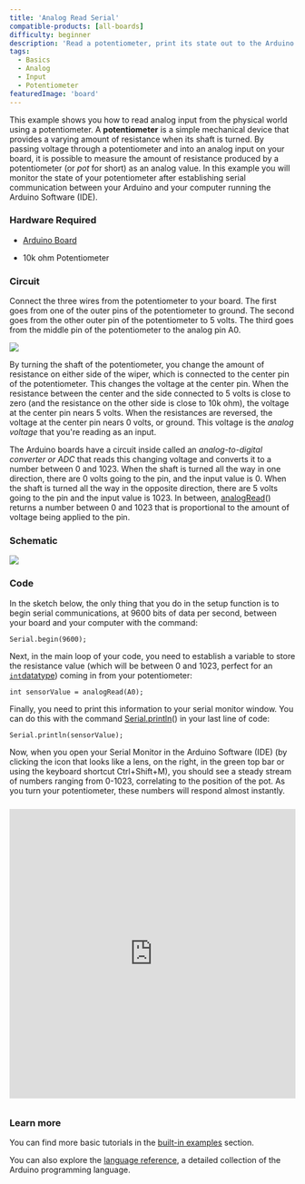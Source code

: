 ```yaml
---
title: 'Analog Read Serial'
compatible-products: [all-boards]
difficulty: beginner
description: 'Read a potentiometer, print its state out to the Arduino Serial Monitor.'
tags: 
  - Basics
  - Analog
  - Input
  - Potentiometer
featuredImage: 'board'
---
```


This example shows you how to read analog input from the physical world using a potentiometer. A **potentiometer** is a simple mechanical device that provides a varying amount of resistance when its shaft is turned. By passing voltage through a potentiometer and into an analog input on your board, it is possible to measure the amount of resistance produced by a potentiometer (or *pot* for short) as an analog value. In this example you will monitor the state of your potentiometer after establishing serial communication between your Arduino and your computer running the Arduino Software (IDE).

### Hardware Required

- [Arduino Board](https://store.arduino.cc/collections/boards-modules)

- 10k ohm Potentiometer

### Circuit

Connect the three wires from the potentiometer to your board. The first goes from one of the outer pins of the potentiometer to ground. The second goes from the other outer pin of the potentiometer to 5 volts. The third goes from the middle pin of the potentiometer to the analog pin A0.



![](assets/circuit.png)


By turning the shaft of the potentiometer, you change the amount of resistance on either side of the wiper, which is connected to the center pin of the potentiometer. This changes the voltage at the center pin. When the resistance between the center and the side connected to 5 volts is close to zero (and the resistance on the other side is close to 10k ohm), the voltage at the center pin nears 5 volts.  When the resistances are reversed, the voltage at the center pin nears 0 volts, or ground. This voltage is the *analog voltage* that you're reading as an input.

The Arduino boards have a circuit inside called an *analog-to-digital converter or ADC* that reads this changing voltage and converts it to a number between 0 and 1023.  When the shaft is turned all the way in one direction, there are 0 volts going to the pin, and the input value is 0. When the shaft is turned all the way in the opposite direction, there are 5 volts going to the pin and the input value is 1023. In between, [analogRead](https://www.arduino.cc/reference/en/language/functions/analog-io/analogread/)() returns a number between 0 and 1023 that is proportional to the amount of voltage being applied to the pin.

### Schematic



![](assets/schematic.png)

### Code

In the sketch below, the only thing that you do in the setup function is to begin serial communications, at 9600 bits of data per second, between your board and your computer with the command:

`Serial.begin(9600);`

Next, in the main loop of your code, you need to establish a variable to store the resistance value (which will be between 0 and 1023, perfect for an [`int`datatype](https://www.arduino.cc/reference/en/language/variables/data-types/int/)) coming in from your potentiometer:

`int sensorValue = analogRead(A0);`

Finally, you need to print this information to your serial monitor window. You can do this with the command [Serial.println](https://www.arduino.cc/en/Serial/Println)()  in your last line of code:

`Serial.println(sensorValue);`

Now, when you open your Serial Monitor in the Arduino Software (IDE) (by clicking the icon that looks like a lens, on the right,  in the green top bar or using the keyboard shortcut Ctrl+Shift+M), you should see a steady stream of numbers ranging from 0-1023, correlating to the position of the pot. As you turn your potentiometer, these numbers will respond almost instantly.

<iframe src='https://create.arduino.cc/example/builtin/01.Basics%5CAnalogReadSerial/AnalogReadSerial/preview?embed&snippet' style='height:510px;width:100%;margin:10px 0' frameborder='0'></iframe>

### Learn more

You can find more basic tutorials in the [built-in examples](/built-in-examples) section.

You can also explore the [language reference](https://www.arduino.cc/reference/en/), a detailed collection of the Arduino programming language.